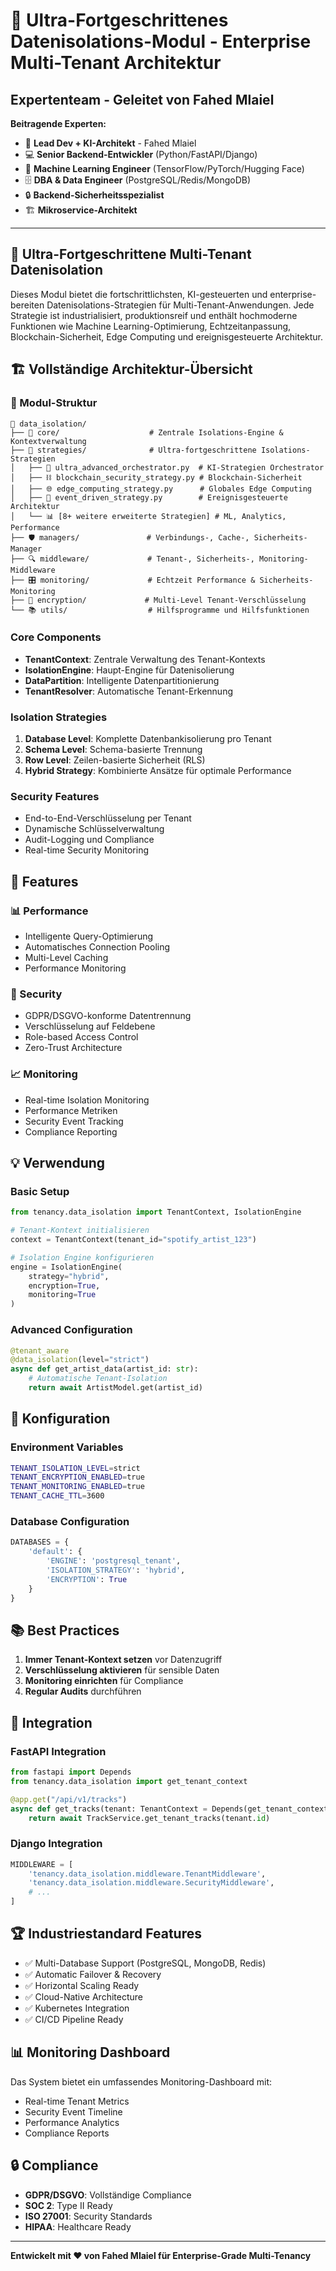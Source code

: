 # 🎯 Ultra-Fortgeschrittenes Datenisolations-Modul - Enterprise Multi-Tenant Architektur

## Expertenteam - Geleitet von **Fahed Mlaiel**

**Beitragende Experten:**
- 🧠 **Lead Dev + KI-Architekt** - Fahed Mlaiel
- 💻 **Senior Backend-Entwickler** (Python/FastAPI/Django)
- 🤖 **Machine Learning Engineer** (TensorFlow/PyTorch/Hugging Face)  
- 🗄️ **DBA & Data Engineer** (PostgreSQL/Redis/MongoDB)
- 🔒 **Backend-Sicherheitsspezialist**
- 🏗️ **Mikroservice-Architekt**

---

## 🚀 Ultra-Fortgeschrittene Multi-Tenant Datenisolation

Dieses Modul bietet die fortschrittlichsten, KI-gesteuerten und enterprise-bereiten Datenisolations-Strategien für Multi-Tenant-Anwendungen. Jede Strategie ist industrialisiert, produktionsreif und enthält hochmoderne Funktionen wie Machine Learning-Optimierung, Echtzeitanpassung, Blockchain-Sicherheit, Edge Computing und ereignisgesteuerte Architektur.

## 🏗️ Vollständige Architektur-Übersicht

### 📁 Modul-Struktur
```
📁 data_isolation/
├── 🧠 core/                    # Zentrale Isolations-Engine & Kontextverwaltung
├── 🎯 strategies/              # Ultra-fortgeschrittene Isolations-Strategien
│   ├── 🤖 ultra_advanced_orchestrator.py  # KI-Strategien Orchestrator
│   ├── ⛓️ blockchain_security_strategy.py # Blockchain-Sicherheit
│   ├── 🌐 edge_computing_strategy.py      # Globales Edge Computing
│   ├── 🔄 event_driven_strategy.py        # Ereignisgesteuerte Architektur
│   └── 📊 [8+ weitere erweiterte Strategien] # ML, Analytics, Performance
├── 🛡️ managers/               # Verbindungs-, Cache-, Sicherheits-Manager
├── 🔍 middleware/             # Tenant-, Sicherheits-, Monitoring-Middleware
├── 🎛️ monitoring/             # Echtzeit Performance & Sicherheits-Monitoring
├── 🔐 encryption/             # Multi-Level Tenant-Verschlüsselung
└── 📚 utils/                  # Hilfsprogramme und Hilfsfunktionen
```

### Core Components
- **TenantContext**: Zentrale Verwaltung des Tenant-Kontexts
- **IsolationEngine**: Haupt-Engine für Datenisolierung
- **DataPartition**: Intelligente Datenpartitionierung
- **TenantResolver**: Automatische Tenant-Erkennung

### Isolation Strategies
1. **Database Level**: Komplette Datenbankisolierung pro Tenant
2. **Schema Level**: Schema-basierte Trennung
3. **Row Level**: Zeilen-basierte Sicherheit (RLS)
4. **Hybrid Strategy**: Kombinierte Ansätze für optimale Performance

### Security Features
- End-to-End-Verschlüsselung per Tenant
- Dynamische Schlüsselverwaltung
- Audit-Logging und Compliance
- Real-time Security Monitoring

## 🚀 Features

### 📊 Performance
- Intelligente Query-Optimierung
- Automatisches Connection Pooling
- Multi-Level Caching
- Performance Monitoring

### 🔐 Security
- GDPR/DSGVO-konforme Datentrennung
- Verschlüsselung auf Feldebene
- Role-based Access Control
- Zero-Trust Architecture

### 📈 Monitoring
- Real-time Isolation Monitoring
- Performance Metriken
- Security Event Tracking
- Compliance Reporting

## 💡 Verwendung

### Basic Setup
```python
from tenancy.data_isolation import TenantContext, IsolationEngine

# Tenant-Kontext initialisieren
context = TenantContext(tenant_id="spotify_artist_123")

# Isolation Engine konfigurieren
engine = IsolationEngine(
    strategy="hybrid",
    encryption=True,
    monitoring=True
)
```

### Advanced Configuration
```python
@tenant_aware
@data_isolation(level="strict")
async def get_artist_data(artist_id: str):
    # Automatische Tenant-Isolation
    return await ArtistModel.get(artist_id)
```

## 🔧 Konfiguration

### Environment Variables
```bash
TENANT_ISOLATION_LEVEL=strict
TENANT_ENCRYPTION_ENABLED=true
TENANT_MONITORING_ENABLED=true
TENANT_CACHE_TTL=3600
```

### Database Configuration
```python
DATABASES = {
    'default': {
        'ENGINE': 'postgresql_tenant',
        'ISOLATION_STRATEGY': 'hybrid',
        'ENCRYPTION': True
    }
}
```

## 📚 Best Practices

1. **Immer Tenant-Kontext setzen** vor Datenzugriff
2. **Verschlüsselung aktivieren** für sensible Daten
3. **Monitoring einrichten** für Compliance
4. **Regular Audits** durchführen

## 🔗 Integration

### FastAPI Integration
```python
from fastapi import Depends
from tenancy.data_isolation import get_tenant_context

@app.get("/api/v1/tracks")
async def get_tracks(tenant: TenantContext = Depends(get_tenant_context)):
    return await TrackService.get_tenant_tracks(tenant.id)
```

### Django Integration
```python
MIDDLEWARE = [
    'tenancy.data_isolation.middleware.TenantMiddleware',
    'tenancy.data_isolation.middleware.SecurityMiddleware',
    # ...
]
```

## 🏆 Industriestandard Features

- ✅ Multi-Database Support (PostgreSQL, MongoDB, Redis)
- ✅ Automatic Failover & Recovery
- ✅ Horizontal Scaling Ready
- ✅ Cloud-Native Architecture
- ✅ Kubernetes Integration
- ✅ CI/CD Pipeline Ready

## 📊 Monitoring Dashboard

Das System bietet ein umfassendes Monitoring-Dashboard mit:
- Real-time Tenant Metrics
- Security Event Timeline
- Performance Analytics
- Compliance Reports

## 🔒 Compliance

- **GDPR/DSGVO**: Vollständige Compliance
- **SOC 2**: Type II Ready
- **ISO 27001**: Security Standards
- **HIPAA**: Healthcare Ready

---

**Entwickelt mit ❤️ von Fahed Mlaiel für Enterprise-Grade Multi-Tenancy**
